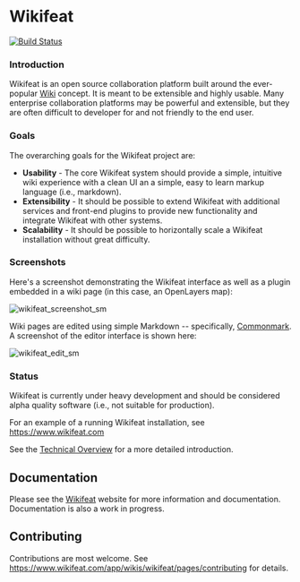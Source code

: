 
Wikifeat   
========

[![Build Status](https://travis-ci.org/rhinoman/wikifeat.svg?branch=master)](https://travis-ci.org/rhinoman/wikifeat)

### Introduction
Wikifeat is an open source collaboration platform built around the ever-popular [Wiki](http://wikipedia.org/wiki/Wiki) concept.  It is meant to be extensible and highly usable.  Many enterprise collaboration platforms may be powerful and extensible, but they are often difficult to developer for and not friendly to the end user.

### Goals

The overarching goals for the Wikifeat project are:

- **Usability** - The core Wikifeat system should provide a simple, intuitive wiki experience with a
clean UI an a simple, easy to learn markup language (i.e., markdown).
- **Extensibility** - It should be possible to extend Wikifeat with additional services and front-end
plugins to provide new functionality and integrate Wikifeat with other systems.
- **Scalability** - It should be possible to horizontally scale a Wikifeat installation without great
difficulty.
 
### Screenshots

Here's a screenshot demonstrating the Wikifeat interface as well as a plugin embedded in a wiki page (in this case, an OpenLayers map):

![wikifeat_screenshot_sm](https://cloud.githubusercontent.com/assets/1859198/11432240/9207d3b8-9477-11e5-909f-fbf62e627e62.png)

Wiki pages are edited using simple Markdown -- specifically, [Commonmark](http://commonmark.org/).  A screenshot of the editor interface is shown here:

![wikifeat_edit_sm](https://cloud.githubusercontent.com/assets/1859198/11432232/5fb70082-9477-11e5-904c-c3b5a83d0a82.png)

### Status

Wikifeat is currently under heavy development and should be considered alpha quality software (i.e., not suitable for production).  

For an example of a running Wikifeat installation, see https://www.wikifeat.com

See the [Technical Overview][1] for a more detailed introduction.

Documentation
-------------

Please see the [Wikifeat](https://www.wikifeat.com) website for more information and documentation.  Documentation is also a work in progress.

Contributing
------------

Contributions are most welcome.  See https://www.wikifeat.com/app/wikis/wikifeat/pages/contributing for details.

  [1]: https://www.wikifeat.com/app/wikis/wikifeat/pages/technical-overview
